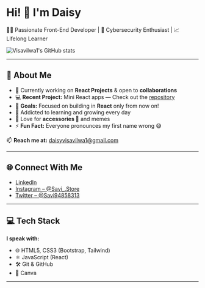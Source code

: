 # Hi! 👋 I'm Daisy

👩‍💻 Passionate Front-End Developer | 🌱 Cybersecurity Enthusiast | 📈 Lifelong Learner

![Visavilwa1's GitHub stats](https://github-readme-stats.vercel.app/api?username=visavilwa1&theme=tokyonight&show_icons=true)

---

## 🧠 About Me

- 🔭 Currently working on **React Projects** & open to **collaborations**
- 💻 **Recent Project:** Mini React apps — Check out the [repository](https://github.com/visavilwa1?tab=repositories)
- 💫 **Goals:** Focused on building in **React** only from now on!
- 🌱 Addicted to learning and growing every day
- 🤍 Love for **accessories 🎀** and memes
- ⚡ **Fun Fact:** Everyone pronounces my first name wrong 😅

📫 **Reach me at:** [daisyvisavilwa1@gmail.com](mailto:daisyvisavilwa1@gmail.com)

---

## 🌐 Connect With Me

- [LinkedIn](https://www.linkedin.com/in/visavilwa-daisy-766b68274/)  
- [Instagram – @Savi_.Store](https://www.instagram.com/savi_.store/)  
- [Twitter – @Savi94858313](https://twitter.com/Savi94858313)

---

## 💻 Tech Stack

**I speak with:**

- 🌐 HTML5, CSS3 (Bootstrap, Tailwind)
- ⚛️ JavaScript (React)
- 🛠️ Git & GitHub
- 🎨 Canva

---


